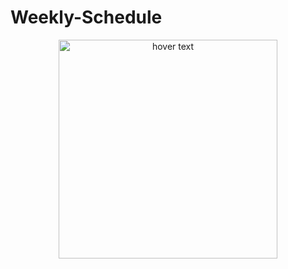 # Weekly-Schedule

<p align="center">
  <img src="https://github.com/ThanaphoomAmnajsathit/Weekly-Schedule/issues/1#issue-2588004081" width="350" title="hover text">
</p>

